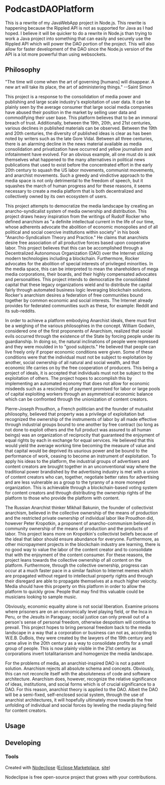 # PodcastDAOPlatform
This is a rewrite of my JavaWebApp project in Node.js. This rewrite is happening because the Rippled API is not as supported for Java as I had hoped. I believe it will be quicker to do a rewrite in Node.js than trying to work a Java project into something that can easily and securely use the Rippled API which will power the DAO portion of the project. This will also allow for faster development of the DAO since the Node.js version of the API is a lot more powerful than using websockets.

## Philosophy
"The time will come when the art of governing [humans] will disappear. A new art will take its place, the art of administering things." --Saint Simon

This project is a response to the consolidation of media power and publishing and large scale industry's exploitation of user data. It can be plainly seen by the average consumer that large social media companies have abused their position in the market by selling user data and commodifying their user base. This platform believes that to be an immoral breach of trust. Additionally, between the 19th, 20th, and 21st centuries, various declines in published materials can be observed. Between the 19th and 20th centuries, the diversity of published ideas is clear as has been noted by writers such as the late Gore Vidal. Between all three centuries, there is an alarming decline in the news material available as media consolidation and privatization have occurred and yellow journalism and infotainment have evolved. For an obvious example, all one must do is ask themselves what happened to the many alternatives in political news publications that used to exist before the concentrated effort in the early 20th century to squash the US labor movements, communist movements, and anarchist movements. Such a greedy and vindictive approach to the media space is not only detrimental to the freedom of speech, but it squashes the march of human progress and for these reasons, it seems necessary to create a media platform that is both decentralized and collectively owned by its own ecosystem of users.

This project attempts to democratize the media landscape by creating an anarcho-syndicalist system of media ownership and distribution. This project draws heavy inspiration from the writings of Rudolf Rocker who defined anarchism as "a definite intellectual current in the life of our time, whose adherents advocate the abolition of economic monopolies and of all political and social coercive institutions within society" in his book "Anarcho-Syndicalism Theory and Practice." He claims that anarchists desire free association of all productive forces based upon cooperative labor. This project believes that this can be accomplished through a Decentralized Autonomous Organization (DAO) over the Internet utilizing modern technologies including a blockchain. Furthermore, Rocker advocates for the abolition of special interests of privileged minorities. In the media space, this can be interpreted to mean the shareholders of mega media corporations, their boards, and their highly compensated advocates and personalities. This project intends to democratize the consolidated capital that these legacy organizations wield and to distribute the capital fairly through automated business logic leveraging blockchain solutions. Rocker's anarchism desires a federation of free communities bound together by common economic and social interests. The Internet already provides for federated communities such as these, for example: Reddit and its sub-reddits.

In order to achieve a platform embodying Anarchist ideals, there must first be a weighing of the various philosophies in the concept. William Godwin, considered one of the first proponents of Anarchism, realized that social evils occurred through the existence of the State by forcing people under its guardianship. In doing so, the natural inclinations of people were repressed and they were moulded in to "good subjects." He believed that people can live freely only if proper economic conditions were given. Some of these conditions were that the individual must not be subject to exploitation by another, social ownership of all natural and social wealth, and that economic life carries on by the free cooperation of producers. This being a project of ideals, it is accepted that individuals must not be subject to the exploitation of others. The project hopes to accomplish this by implementing an automated economy that does not allow for economic misdeeds such as a rescinding of payment promised for labor or large pools of capital exploiting workers through an asymmetrical economic balance which can be confronted through the unionization of content creators.

Pierre-Joseph Proudhon, a French politician and the founder of mutualist philosophy, believed that property was a privilege of exploitation but recognized the ownership of the instruments of labor by all made effective through industrial groups bound to one another by free contract (so long as not done to exploit others and the full product was assured to all human beings) was an organization of reciprocity that guaranteed the enjoyment of equal rights by each in exchange for equal services. He believed that this would yield the average working time becoming the measure of value and that capital would be deprived its usurious power and be bound to the performance of work, ceasing to become an instrument of exploitation. To apply his ideas to the platform, the industrial groups of advertisers and content creators are brought together in an unconventional way where the traditional power brandished by the advertising industry is met with a union of content creators who can, together, negotiate better rates for advertising and are less vulnerable as a group to the tyranny of a more moneyed organization. This is achievable through a blockchain-based voting system for content creators and through distributing the ownership rights of the platform to those who provide the platform with content.

The Russian Anarchist thinker Mikhail Bakunin, the founder of collectivist anarchism, believed in the collective ownership of the means of production and the restricted private ownership of individual labor like Proudhon did, however Peter Kropotkin, a proponent of anarcho-communism believed in community ownership of the means of production and the products of labor. This project leans more on Kropotkin's collectivist beliefs because of the ideal that labor should ensure abundance for everyone. Furthermore, as other micropayment projects in the blockchain industry are learning, there is no good way to value the labor of the content creator and to consolidate that with the enjoyment of the content consumer. For these reasons, the project leans towards the collective ownership of all content on the platform. Furthermore, through the collective ownership, progress can occur at a much faster pace in a similar fashion to Internet memes which are propagated without regard to intellectual property rights and through their disregard are able to propagate themselves at a much higher velocity. Media should have this property on this platform in order to allow the platform to quickly grow. People that may find this valuable could be musicians looking to sample music.

Obviously, economic equality alone is not social liberation. Examine prisons where prisoners are on an economically level playing field, or the Inca in Peru, or the Jesuits in Paraguay; social justice can only prevail out of a person's sense of personal freedom, otherwise despotism will continue to prevail. This project hopes to bring personal freedom back to the media landscape in a way that a corporation or business can not as, according to W.E.B. DuBois, they were created by the lawyers of the 19th century and came alive in the 20th century as a way to consolidate profits for a small group of people. This is now plainly visible in the 21st century as corporations invert totalitarianism and homogenize the media landscape.

For the problems of media, an anarchist-inspired DAO is not a patent solution. Anarchism rejects all absolute schema and concepts. Obviously, this can not reconcile itself with the absoluteness of code and software architecture. Anarchism does, however, recognize the relative significance of ideas, institutions, and social forms which is of crucial significance to a DAO. For this reason, anarchist theory is applied to the DAO. Albeit the DAO will be a semi-fixed, self-enclosed social system, through the use of anarchist architectures, it will hopefully ultimately move towards the free unfolding of individual and social forces by leveling the media playing field for content creators.

## Usage



## Developing



### Tools

Created with [Nodeclipse](https://github.com/Nodeclipse/nodeclipse-1)
 ([Eclipse Marketplace](http://marketplace.eclipse.org/content/nodeclipse), [site](http://www.nodeclipse.org))   

Nodeclipse is free open-source project that grows with your contributions.

